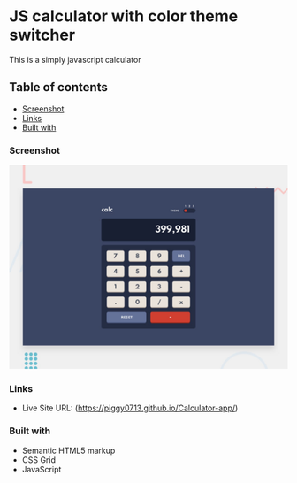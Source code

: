 # JS calculator with color theme switcher

This is a simply javascript calculator

## Table of contents

- [Screenshot](#screenshot)
- [Links](#links)
- [Built with](#built-with)

### Screenshot

![desktop](./design/desktop-preview.jpg)

### Links

- Live Site URL: (https://piggy0713.github.io/Calculator-app/)

### Built with

- Semantic HTML5 markup
- CSS Grid
- JavaScript
